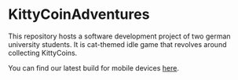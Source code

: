 # KittyCoinAdventures

This repository hosts a software development project of two german university students. It is cat-themed idle game that revolves around collecting KittyCoins.

You can find our latest build for mobile devices [here](https://drive.google.com/file/d/1em5KCOuvqNf7eJFnER0NJ8kMdvJgbV-r/view?usp=sharing).
